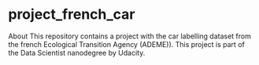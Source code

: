 # project_french_car
About This repository contains a project with the car labelling dataset from the french  Ecological Transition Agency (ADEME)). This project is part of the Data Scientist nanodegree by Udacity.
